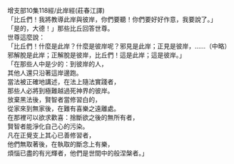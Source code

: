 增支部10集118經/此岸經(莊春江譯)  
「比丘們！我將教導此岸與彼岸，你們要聽！你們要好好作意，我要說了。」  
「是的，大德！」那些比丘回答世尊。  
世尊這麼說：  
「比丘們！什麼是此岸？什麼是彼岸呢？邪見是此岸；正見是彼岸，……（中略）邪解脫是此岸；正解脫是彼岸，比丘們！這是此岸；這是彼岸。」  
「在那些人中是少的：到彼岸的人，  
其他人還只沿著這岸邊跑。  
當法被正確地講述，在法上隨法實踐者，  
那些人必將到極難越過死神界的彼岸。  
放棄黑法後，賢智者當修習白的，  
從家來到無家後，在難有喜樂之遠離處。  
在那裡可以欲求歡喜：捨斷欲之後的無所有者，  
賢智者能淨化自己心的污染。  
凡在正覺支上其心已善修習者，  
他們無取著後，在執取的斷念上有樂，  
煩惱已盡的有光輝者，他們是世間中的般涅槃者。」  
  
  
